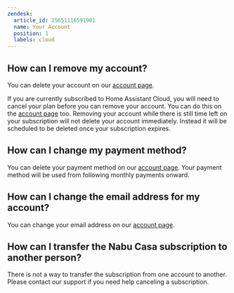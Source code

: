 ```yaml
---
zendesk:
  article_id: 25651116591901
  name: Your Account
  position: 1
  labels: cloud
---
```


## How can I remove my account?

You can delete your account on our [account page](https://account.nabucasa.com/).

If you are currently subscribed to Home Assistant Cloud, you will need to cancel your plan before you can remove your account. You can do this on the [account page](https://account.nabucasa.com/) too. Removing your account while there is still time left on your subscription will not delete your account immediately. Instead it will be scheduled to be deleted once your subscription expires.

## How can I change my payment method?

You can delete your payment method on our [account page](https://account.nabucasa.com/). Your payment method will be used from following monthly payments onward.

## How can I change the email address for my account?

You can change your email address on our [account page](https://account.nabucasa.com/).

## How can I transfer the Nabu Casa subscription to another person?

There is not a way to transfer the subscription from one account to another. Please contact our support if you need help canceling a subscription.
